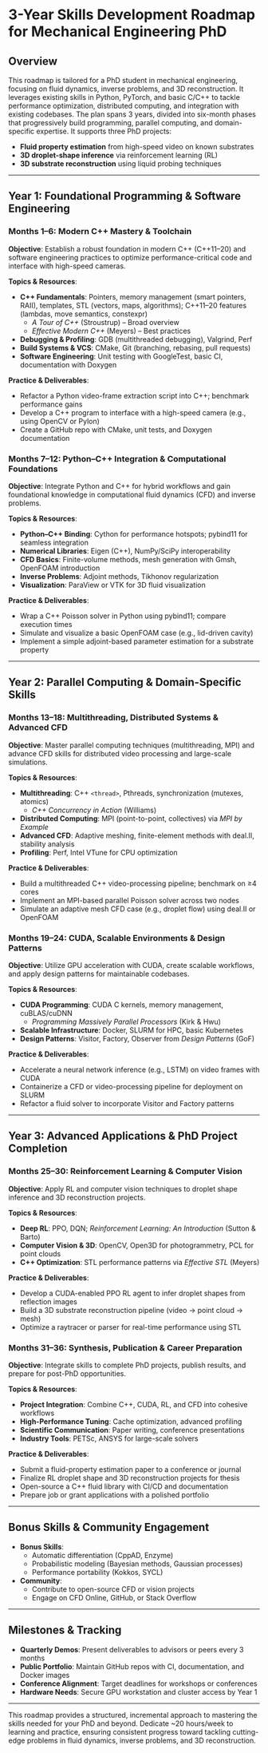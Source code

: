 # 3-Year Skills Development Roadmap for Mechanical Engineering PhD

## Overview
This roadmap is tailored for a PhD student in mechanical engineering, focusing on fluid dynamics, inverse problems, and 3D reconstruction. It leverages existing skills in Python, PyTorch, and basic C/C++ to tackle performance optimization, distributed computing, and integration with existing codebases. The plan spans 3 years, divided into six-month phases that progressively build programming, parallel computing, and domain-specific expertise. It supports three PhD projects:
- **Fluid property estimation** from high-speed video on known substrates
- **3D droplet-shape inference** via reinforcement learning (RL)
- **3D substrate reconstruction** using liquid probing techniques

---

## Year 1: Foundational Programming & Software Engineering

### Months 1–6: Modern C++ Mastery & Toolchain
**Objective**: Establish a robust foundation in modern C++ (C++11–20) and software engineering practices to optimize performance-critical code and interface with high-speed cameras.

**Topics & Resources**:
- **C++ Fundamentals**: Pointers, memory management (smart pointers, RAII), templates, STL (vectors, maps, algorithms); C++11–20 features (lambdas, move semantics, constexpr)
  - *A Tour of C++* (Stroustrup) – Broad overview
  - *Effective Modern C++* (Meyers) – Best practices
- **Debugging & Profiling**: GDB (multithreaded debugging), Valgrind, Perf
- **Build Systems & VCS**: CMake, Git (branching, rebasing, pull requests)
- **Software Engineering**: Unit testing with GoogleTest, basic CI, documentation with Doxygen

**Practice & Deliverables**:
- Refactor a Python video-frame extraction script into C++; benchmark performance gains
- Develop a C++ program to interface with a high-speed camera (e.g., using OpenCV or Pylon)
- Create a GitHub repo with CMake, unit tests, and Doxygen documentation

### Months 7–12: Python–C++ Integration & Computational Foundations
**Objective**: Integrate Python and C++ for hybrid workflows and gain foundational knowledge in computational fluid dynamics (CFD) and inverse problems.

**Topics & Resources**:
- **Python–C++ Binding**: Cython for performance hotspots; pybind11 for seamless integration
- **Numerical Libraries**: Eigen (C++), NumPy/SciPy interoperability
- **CFD Basics**: Finite-volume methods, mesh generation with Gmsh, OpenFOAM introduction
- **Inverse Problems**: Adjoint methods, Tikhonov regularization
- **Visualization**: ParaView or VTK for 3D fluid visualization

**Practice & Deliverables**:
- Wrap a C++ Poisson solver in Python using pybind11; compare execution times
- Simulate and visualize a basic OpenFOAM case (e.g., lid-driven cavity)
- Implement a simple adjoint-based parameter estimation for a substrate property

---

## Year 2: Parallel Computing & Domain-Specific Skills

### Months 13–18: Multithreading, Distributed Systems & Advanced CFD
**Objective**: Master parallel computing techniques (multithreading, MPI) and advance CFD skills for distributed video processing and large-scale simulations.

**Topics & Resources**:
- **Multithreading**: C++ `<thread>`, Pthreads, synchronization (mutexes, atomics)
  - *C++ Concurrency in Action* (Williams)
- **Distributed Computing**: MPI (point-to-point, collectives) via *MPI by Example*
- **Advanced CFD**: Adaptive meshing, finite-element methods with deal.II, stability analysis
- **Profiling**: Perf, Intel VTune for CPU optimization

**Practice & Deliverables**:
- Build a multithreaded C++ video-processing pipeline; benchmark on ≥4 cores
- Implement an MPI-based parallel Poisson solver across two nodes
- Simulate an adaptive mesh CFD case (e.g., droplet flow) using deal.II or OpenFOAM

### Months 19–24: CUDA, Scalable Environments & Design Patterns
**Objective**: Utilize GPU acceleration with CUDA, create scalable workflows, and apply design patterns for maintainable codebases.

**Topics & Resources**:
- **CUDA Programming**: CUDA C kernels, memory management, cuBLAS/cuDNN
  - *Programming Massively Parallel Processors* (Kirk & Hwu)
- **Scalable Infrastructure**: Docker, SLURM for HPC, basic Kubernetes
- **Design Patterns**: Visitor, Factory, Observer from *Design Patterns* (GoF)

**Practice & Deliverables**:
- Accelerate a neural network inference (e.g., LSTM) on video frames with CUDA
- Containerize a CFD or video-processing pipeline for deployment on SLURM
- Refactor a fluid solver to incorporate Visitor and Factory patterns

---

## Year 3: Advanced Applications & PhD Project Completion

### Months 25–30: Reinforcement Learning & Computer Vision
**Objective**: Apply RL and computer vision techniques to droplet shape inference and 3D reconstruction projects.

**Topics & Resources**:
- **Deep RL**: PPO, DQN; *Reinforcement Learning: An Introduction* (Sutton & Barto)
- **Computer Vision & 3D**: OpenCV, Open3D for photogrammetry, PCL for point clouds
- **C++ Optimization**: STL performance patterns via *Effective STL* (Meyers)

**Practice & Deliverables**:
- Develop a CUDA-enabled PPO RL agent to infer droplet shapes from reflection images
- Build a 3D substrate reconstruction pipeline (video → point cloud → mesh)
- Optimize a raytracer or parser for real-time performance using STL

### Months 31–36: Synthesis, Publication & Career Preparation
**Objective**: Integrate skills to complete PhD projects, publish results, and prepare for post-PhD opportunities.

**Topics & Resources**:
- **Project Integration**: Combine C++, CUDA, RL, and CFD into cohesive workflows
- **High-Performance Tuning**: Cache optimization, advanced profiling
- **Scientific Communication**: Paper writing, conference presentations
- **Industry Tools**: PETSc, ANSYS for large-scale solvers

**Practice & Deliverables**:
- Submit a fluid-property estimation paper to a conference or journal
- Finalize RL droplet shape and 3D reconstruction projects for thesis
- Open-source a C++ fluid library with CI/CD and documentation
- Prepare job or grant applications with a polished portfolio

---

## Bonus Skills & Community Engagement
- **Bonus Skills**:
  - Automatic differentiation (CppAD, Enzyme)
  - Probabilistic modeling (Bayesian methods, Gaussian processes)
  - Performance portability (Kokkos, SYCL)
- **Community**:
  - Contribute to open-source CFD or vision projects
  - Engage on CFD Online, GitHub, or Stack Overflow

---

## Milestones & Tracking
- **Quarterly Demos**: Present deliverables to advisors or peers every 3 months
- **Public Portfolio**: Maintain GitHub repos with CI, documentation, and Docker images
- **Conference Alignment**: Target deadlines for workshops or conferences
- **Hardware Needs**: Secure GPU workstation and cluster access by Year 1

---

This roadmap provides a structured, incremental approach to mastering the skills needed for your PhD and beyond. Dedicate ~20 hours/week to learning and practice, ensuring consistent progress toward tackling cutting-edge problems in fluid dynamics, inverse problems, and 3D reconstruction.